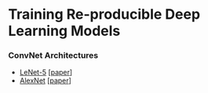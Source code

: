 # Training Re-producible Deep Learning Models

### ConvNet Architectures

- [LeNet-5](https://github.com/shazzad-hasan/training-reproducible-computer-vision-models/tree/main/LeNet-5)  [[paper](https://yann.lecun.com/exdb/publis/pdf/lecun-01a.pdf)]
- [AlexNet](https://github.com/shazzad-hasan/training-reproducible-deep-learning-models/tree/main/AlexNet)  [[paper](https://proceedings.neurips.cc/paper/2012/file/c399862d3b9d6b76c8436e924a68c45b-Paper.pdf)]
